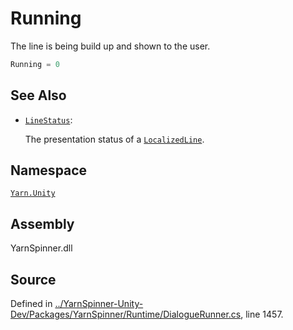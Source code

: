 # Running

The line is being build up and shown to the user.

```csharp
Running = 0
```

## See Also

* [`LineStatus`](./): 

  The presentation status of a [`LocalizedLine`](../localizedline/).

## Namespace

[`Yarn.Unity`](../)

## Assembly

YarnSpinner.dll

## Source

Defined in [../YarnSpinner-Unity-Dev/Packages/YarnSpinner/Runtime/DialogueRunner.cs](https://github.com/YarnSpinnerTool/YarnSpinner-Unity//blob/develop/Runtime/DialogueRunner.cs#L1457), line 1457.

